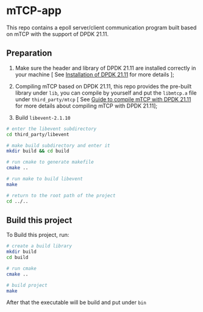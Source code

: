 # mTCP-app

This repo contains a epoll server/client communication program built based on mTCP with the support of DPDK 21.11.

## Preparation

1. Make sure the header and library of DPDK 21.11 are installed correctly in your machine [ See <a href="https://zobinhuang.github.io/sec_learning/Tech_System_And_Network/DPDK_1_Installation/">Installation of DPDK 21.11</a> for more details ];

2. Compiling mTCP based on DPDK 21.11, this repo provides the pre-built library under `lib`, you can compile by yourself and put the `libmtcp.a` file under `third_party/mtcp` [ See <a href="https://zobinhuang.github.io/sec_learning/Tech_System_And_Network/DPDK_mTCP_Compiled/index.html">Guide to compile mTCP with DPDK 21.11</a> for more details about compiling mTCP with DPDK 21.11]; 

3. Build `libevent-2.1.10`

```bash
# enter the libevent subdirectory
cd third_party/libevent

# make build subdirectory and enter it
mkdir build && cd build

# run cmake to generate makefile
cmake ..

# run make to build libevent
make

# return to the root path of the project
cd ../..
```

## Build this project

To Build this project, run:

```bash
# create a build library
mkdir build
cd build

# run cmake
cmake ..

# build project
make
```

After that the executable will be build and put under `bin`